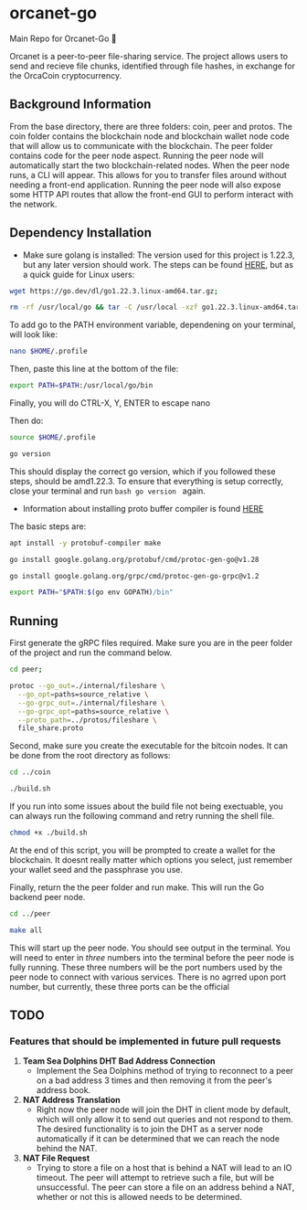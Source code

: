 # orcanet-go

Main Repo for Orcanet-Go 🐳

Orcanet is a peer-to-peer file-sharing service. The project allows users to send and recieve file chunks, identified through file hashes, in exchange for the OrcaCoin cryptocurrency.

## Background Information

From the base directory, there are three folders: coin, peer and protos. The coin folder contains the blockchain node and blockchain wallet node code that will allow us to communicate with the blockchain. The peer folder contains code for the peer node aspect. Running the peer node will automatically start the two blockchain-related nodes. When the peer node runs, a CLI will appear. This allows for you to transfer files around without needing a front-end application. Running the peer node will also expose some HTTP API routes that allow the front-end GUI to perform interact with the network.

## Dependency Installation

* Make sure golang is installed: The version used for this project is 1.22.3, but any later version should work. The steps can be found [HERE](https://go.dev/doc/install), but as a quick guide for Linux users:

```bash
wget https://go.dev/dl/go1.22.3.linux-amd64.tar.gz;

rm -rf /usr/local/go && tar -C /usr/local -xzf go1.22.3.linux-amd64.tar.gz;
```

To add go to the PATH environment variable, dependening on your terminal, will look like:

```bash
nano $HOME/.profile
```

Then, paste this line at the bottom of the file:

```bash
export PATH=$PATH:/usr/local/go/bin
```

Finally, you will do CTRL-X, Y, ENTER to escape nano

Then do:

```bash
source $HOME/.profile

go version
```
This should display the correct go version, which if you followed these steps, should be amd1.22.3. To ensure that everything is setup correctly, close your terminal and run ```bash go version ``` again.



* Information about installing proto buffer compiler is found [HERE](https://grpc.io/docs/protoc-installation/)

The basic steps are:

```bash
apt install -y protobuf-compiler make

go install google.golang.org/protobuf/cmd/protoc-gen-go@v1.28

go install google.golang.org/grpc/cmd/protoc-gen-go-grpc@v1.2

export PATH="$PATH:$(go env GOPATH)/bin"
```

## Running

First generate the gRPC files required. Make sure you are in the peer folder of the project and run the command below.

``` bash
cd peer;

protoc --go_out=./internal/fileshare \
  --go_opt=paths=source_relative \
  --go-grpc_out=./internal/fileshare \
  --go-grpc_opt=paths=source_relative \
  --proto_path=../protos/fileshare \
  file_share.proto
```

Second, make sure you create the executable for the bitcoin nodes. It can be done from the root directory as follows:

```bash
cd ../coin

./build.sh
```

If you run into some issues about the build file not being exectuable, you can always run the following command and retry running the shell file.

```bash
chmod +x ./build.sh
```

At the end of this script, you will be prompted to create a wallet for the blockchain. It doesnt really matter which options you select, just remember your wallet seed and the passphrase you use.

Finally, return the the peer folder and run make. This will run the Go backend peer node.

```bash
cd ../peer

make all
```

This will start up the peer node. You should see output in the terminal. You will need to enter in <i>three</i> numbers into the terminal before the peer node is fully running. These three numbers will be the port numbers used by the peer node to connect with various services. There is no agrred upon port number, but currently, these three ports can be the official

## TODO
### Features that should be implemented in future pull requests
1. **Team Sea Dolphins DHT Bad Address Connection** 
    - Implement the Sea Dolphins method of trying to reconnect to a peer on a bad address 3 times and then removing it from the peer's address book. 
2. **NAT Address Translation** 
    - Right now the peer node will join the DHT in client mode by default, which will only allow it to send out queries and not respond to them. The desired functionality is to join the DHT as a server node automatically if it can be determined that we can reach the node behind the NAT.
3. **NAT File Request**
    - Trying to store a file on a host that is behind a NAT will lead to an IO timeout. The peer will attempt to retrieve such a file, but will be unsuccessful. The peer can store a file on an address behind a NAT, whether or not this is allowed needs to be determined.
